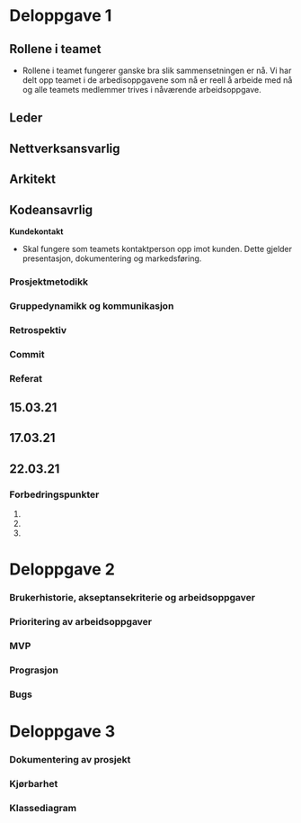 # Deloppgave 1

## Rollene i teamet
- Rollene i teamet fungerer ganske bra slik sammensetningen er nå. Vi har delt opp teamet i de arbedisoppgavene som nå er reell å arbeide med nå og alle teamets medlemmer trives i nåværende arbeidsoppgave.

**Leder**
- 

**Nettverksansvarlig**
-

**Arkitekt**
-

**Kodeansavrlig**
-

**Kundekontakt**
- Skal fungere som teamets kontaktperson opp imot kunden. Dette gjelder presentasjon, dokumentering og markedsføring.

### Prosjektmetodikk


### Gruppedynamikk og kommunikasjon


### Retrospektiv


### Commit


### Referat

**15.03.21**
-

**17.03.21**
- 

**22.03.21**
-

### Forbedringspunkter
1.
2.
3. 


# Deloppgave 2

### Brukerhistorie, akseptansekriterie og arbeidsoppgaver


### Prioritering av arbeidsoppgaver


### MVP


### Prograsjon


### Bugs



# Deloppgave 3

### Dokumentering av prosjekt


### Kjørbarhet


### Klassediagram


### 
